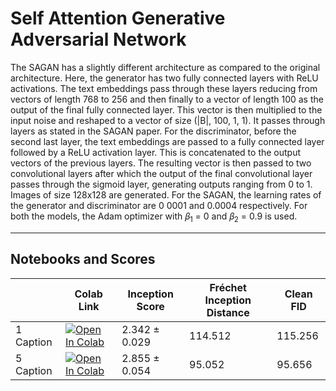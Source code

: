 # Self Attention Generative Adversarial Network

The SAGAN has a slightly different architecture as compared to the original architecture. Here, the generator has two fully connected layers with ReLU activations. The text embeddings pass through these layers reducing from vectors of length 768 to 256 and then finally to a vector of length 100 as the output of the final fully connected layer. This vector is then multiplied to the input noise and reshaped to a vector of size (|B|, 100, 1, 1). It passes through layers as stated in the SAGAN paper. For the discriminator, before the second last layer, the text embeddings are passed to a fully connected layer followed by a ReLU activation layer. This is concatenated to the output vectors of the previous layers. The resulting vector is then passed to two convolutional layers after which the output of the final convolutional layer passes through the sigmoid layer, generating outputs ranging from 0 to 1. Images of size 128x128 are generated. For the SAGAN, the learning rates of the generator and discriminator are 0 0001 and 0.0004 respectively. For both the models, the Adam optimizer with 𝛽<sub>1</sub> = 0 and 𝛽<sub>2</sub> = 0.9 is used.

---
## Notebooks and Scores

|        | Colab Link     | Inception Score     | Fréchet Inception Distance     | Clean FID     |
| ------------- |-------------| -------------| -------------| -------------|
| 1 Caption | [![Open In Colab](https://colab.research.google.com/assets/colab-badge.svg)](https://colab.research.google.com/drive/1OvjgKGH72Z0gvebrOG5m4SDsaNgevf9p?usp=sharing) | 2.342 ± 0.029 | 114.512 | 115.256 |
| 5 Caption | [![Open In Colab](https://colab.research.google.com/assets/colab-badge.svg)](https://colab.research.google.com/drive/1EXhHHv915o2dWUmJWOGORks_W4yOgNbB?usp=sharing) | 2.855 ± 0.054 | 95.052 | 95.656 |